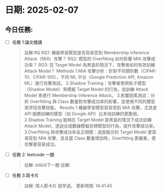 # 日期: 2025-02-07
## 今日任務:
- [ ] 任務 1:論文閱讀
  > 註解:RQ
RQ1: 機器學習模型是否容易受到 Membership Inference Attack（MIA）攻擊？
RQ2: 模型的 Overfitting 如何影響 MIA 攻擊成功率？
RQ3: 在 Target Model 為黑盒的情況下，攻擊者如何有效訓練 Attack Model？
  > Methods
1.MIA 攻擊分析：針對不同類別數（CIFAR-10、CIFAR-100）、不同 ML 平台（Google Prediction API, Amazon ML）進行攻擊測試。
2.Shadow Training：攻擊者使用影子模型（Shadow Model）來模擬 Target Model 的行為，並訓練 Attack Model 來進行 Membership Inference Attack。
3.影響因素測試：分析 Overfitting 與 Class 數量對攻擊成功率的影響，並使用不同的模型來評估攻擊效能。
  > Results
1.機器學習模型容易受到 MIA 攻擊，尤其是 API 服務訓練的模型（如 Google API）比本地訓練的更脆弱。
2.Shadow Training 能夠在 Target Model 是黑盒的情況下成功訓練 Attack Model，透過合成數據模擬目標模型的行為，提升攻擊成功率。
3.Overfitting 與攻擊成功率呈正相關：過度擬合的 Target Model 更容易受到 MIA 攻擊，並且當 Class 數量增加時，Overfitting 更嚴重，使攻擊更容易成功。
- [ ] 任務 2: leetcode 一題
  > 註解: bilibili下一題
  > 註解: 
- [ ] 任務 3:寫卡片
  > 註解: 情人節卡片 提早過。
更新時間: 14:41:45
